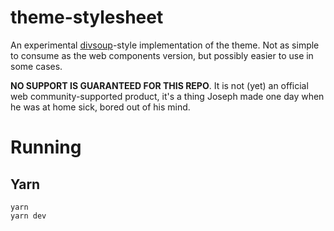 # theme-stylesheet
An experimental [divsoup](https://www.hackterms.com/div%20soup)-style implementation of the theme. Not as simple to consume as the web components version, but possibly easier to use in some cases.

**NO SUPPORT IS GUARANTEED FOR THIS REPO**.  It is not (yet) an official web community-supported product, it's a thing Joseph made one day when he was at home sick, bored out of his mind.

# Running

## Yarn

```
yarn
yarn dev
```

